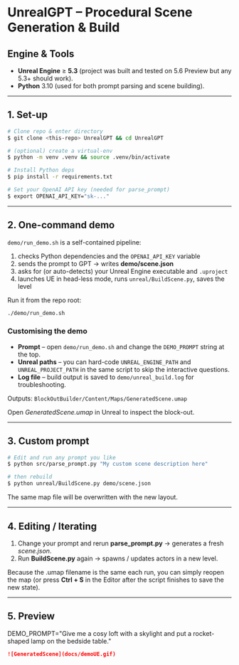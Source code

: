 # UnrealGPT – Procedural Scene Generation & Build

## Engine & Tools

* **Unreal Engine** ≥ **5.3** (project was built and tested on 5.6 Preview but any 5.3+ should work).
* **Python** 3.10 (used for both prompt parsing and scene building).

---

## 1. Set-up

```bash
# Clone repo & enter directory
$ git clone <this-repo> UnrealGPT && cd UnrealGPT

# (optional) create a virtual-env
$ python -m venv .venv && source .venv/bin/activate

# Install Python deps
$ pip install -r requirements.txt

# Set your OpenAI API key (needed for parse_prompt)
$ export OPENAI_API_KEY="sk-..."
```

---

## 2. One-command demo

`demo/run_demo.sh` is a self-contained pipeline:

1. checks Python dependencies and the `OPENAI_API_KEY` variable
2. sends the prompt to GPT → writes **demo/scene.json**
3. asks for (or auto-detects) your Unreal Engine executable and `.uproject`
4. launches UE in head-less mode, runs `unreal/BuildScene.py`, saves the level

Run it from the repo root:

```bash
./demo/run_demo.sh
```

### Customising the demo

* **Prompt** – open `demo/run_demo.sh` and change the `DEMO_PROMPT` string at the top.
* **Unreal paths** – you can hard-code `UNREAL_ENGINE_PATH` and `UNREAL_PROJECT_PATH` in the same script to skip the interactive questions.
* **Log file** – build output is saved to `demo/unreal_build.log` for troubleshooting.

Outputs:  `BlockOutBuilder/Content/Maps/GeneratedScene.umap`

Open *GeneratedScene.umap* in Unreal to inspect the block-out.

---

## 3. Custom prompt

```bash
# Edit and run any prompt you like
$ python src/parse_prompt.py "My custom scene description here"

# then rebuild
$ python unreal/BuildScene.py demo/scene.json
```

The same map file will be overwritten with the new layout.

---

## 4. Editing / Iterating

1. Change your prompt and rerun **parse_prompt.py** → generates a fresh *scene.json*.
2. Run **BuildScene.py** again → spawns / updates actors in a new level.

Because the .umap filename is the same each run, you can simply reopen the map (or press **Ctrl + S** in the Editor after the script finishes to save the new state).

---

## 5. Preview

DEMO_PROMPT="Give me a cosy loft with a skylight and put a rocket-shaped lamp on the bedside table."

```markdown
![GeneratedScene](docs/demoUE.gif)
```